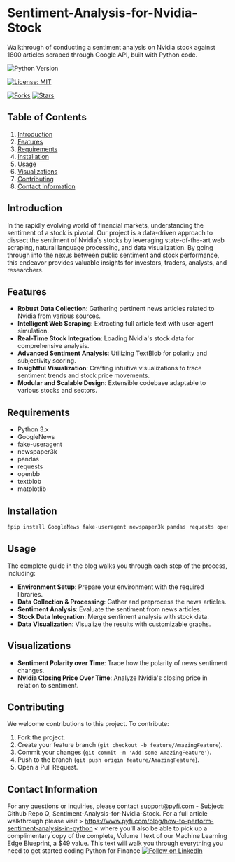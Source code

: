 # Sentiment-Analysis-for-Nvidia-Stock
Walkthrough of conducting a sentiment analysis on Nvidia stock against 1800 articles scraped through Google API, built with Python code. 

![Python Version](https://img.shields.io/badge/Python-3.6%2B-blue)

[![License: MIT](https://img.shields.io/badge/License-MIT-yellow.svg)](https://opensource.org/licenses/MIT)

[![Forks](https://img.shields.io/github/forks/Py-Fi-nance/Sentiment-Analysis-for-Nvidia-Stock)](https://github.com/Py-Fi-nance/Sentiment-Analysis-for-Nvidia-Stock/network)
[![Stars](https://img.shields.io/github/stars/Py-Fi-nance/Sentiment-Analysis-for-Nvidia-Stock)](https://github.com/Py-Fi-nance/Sentiment-Analysis-for-Nvidia-Stock/stargazers)

## Table of Contents
1. [Introduction](#introduction)
2. [Features](#features)
3. [Requirements](#requirements)
4. [Installation](#installation)
5. [Usage](#usage)
6. [Visualizations](#visualizations)
7. [Contributing](#contributing)
8. [Contact Information](#contact-information)

## Introduction
In the rapidly evolving world of financial markets, understanding the sentiment of a stock is pivotal. Our project is a data-driven approach to dissect the sentiment of Nvidia's stocks by leveraging state-of-the-art web scraping, natural language processing, and data visualization. By going through into the nexus between public sentiment and stock performance, this endeavor provides valuable insights for investors, traders, analysts, and researchers.

## Features
- **Robust Data Collection**: Gathering pertinent news articles related to Nvidia from various sources.
- **Intelligent Web Scraping**: Extracting full article text with user-agent simulation.
- **Real-Time Stock Integration**: Loading Nvidia's stock data for comprehensive analysis.
- **Advanced Sentiment Analysis**: Utilizing TextBlob for polarity and subjectivity scoring.
- **Insightful Visualization**: Crafting intuitive visualizations to trace sentiment trends and stock price movements.
- **Modular and Scalable Design**: Extensible codebase adaptable to various stocks and sectors.

## Requirements
- Python 3.x
- GoogleNews
- fake-useragent
- newspaper3k
- pandas
- requests
- openbb
- textblob
- matplotlib

## Installation
```bash
!pip install GoogleNews fake-useragent newspaper3k pandas requests openbb textblob matplotlib
```

## Usage
The complete guide in the blog walks you through each step of the process, including:
- **Environment Setup**: Prepare your environment with the required libraries.
- **Data Collection & Processing**: Gather and preprocess the news articles.
- **Sentiment Analysis**: Evaluate the sentiment from news articles.
- **Stock Data Integration**: Merge sentiment analysis with stock data.
- **Data Visualization**: Visualize the results with customizable graphs.

## Visualizations
- **Sentiment Polarity over Time**: Trace how the polarity of news sentiment changes.
- **Nvidia Closing Price Over Time**: Analyze Nvidia's closing price in relation to sentiment.

## Contributing
We welcome contributions to this project. To contribute:

1. Fork the project.
2. Create your feature branch (`git checkout -b feature/AmazingFeature`).
3. Commit your changes (`git commit -m 'Add some AmazingFeature'`).
4. Push to the branch (`git push origin feature/AmazingFeature`).
5. Open a Pull Request.


## Contact Information
For any questions or inquiries, please contact support@pyfi.com - Subject: Github Repo Q, Sentiment-Analysis-for-Nvidia-Stock.
For a full article walkthrough please visit > https://www.pyfi.com/blog/how-to-perform-sentiment-analysis-in-python < where you'll also be able to pick up a complimentary copy of the complete, Volume I text of our Machine Learning Edge Blueprint, a $49 value. This text will walk you through everything you need to get started coding Python for Finance
[![Follow on LinkedIn](https://img.shields.io/badge/Follow%20on-LinkedIn-blue?style=social&logo=linkedin)](https://www.linkedin.com/company/pyfi/)
